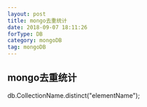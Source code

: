 ```yaml
---
layout: post
title: mongo去重统计
date: 2018-09-07 18:11:26
forType: DB
category: mongoDB
tag: mongoDB
---
```


mongo去重统计
----------
db.CollectionName.distinct("elementName");